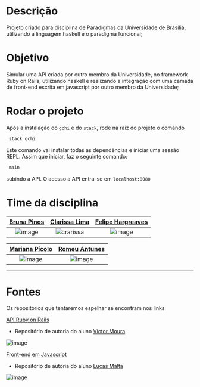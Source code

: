 # Descrição
Projeto criado para disciplina de Paradigmas da Universidade de Brasília, utilizando a linguagem haskell e o paradigma funcional;

# Objetivo
Simular uma API criada por outro membro da Universidade, no framework Ruby on Rails, utilizando haskell e realizando a integração com uma camada de front-end escrita em javascript por outro membro da Universidade;

# Rodar o projeto

Após a instalação do `gchi` e do `stack`, rode na raiz do projeto o comando

```sh
 stack gchi
```
Este comando vai instalar todas as dependências e iniciar uma sessão REPL. Assim que iniciar, faz o seguinte comando:

```sh
 main
```
subindo a API. O acesso a API entra-se em `localhost:8080`

# Time da disciplina


|[Bruna Pinos](https://github.com/brunapinos)| [Clarissa Lima](https://github.com/clarissalimab) | [Felipe Hargreaves](https://github.com/Hargre) |
|:----:|:----:|:---:|
| ![image](https://user-images.githubusercontent.com/18054053/64374830-faeb2980-cffa-11e9-996d-7a2ed05fa1d6.png) |![crarissa](https://user-images.githubusercontent.com/18364727/64478217-8b507800-d17b-11e9-91a9-a2cd0f7dec80.png) |![image](https://user-images.githubusercontent.com/18054053/64374790-e4dd6900-cffa-11e9-89fd-8e11e77bc2b1.png) |

|  [Mariana Pícolo](https://github.com/MarianaPicolo)|  [Romeu Antunes](https://github.com/RomeuCarvalhoAntunes)  |
|:----:|:----:|
 |![image](https://user-images.githubusercontent.com/18054053/64374808-eeff6780-cffa-11e9-98f1-c5dc53a67980.png) | ![image](https://user-images.githubusercontent.com/18054053/64374702-c11a2300-cffa-11e9-8445-3de0a887980f.png) |

---

# Fontes
Os repositórios que tentaremos espelhar se encontram nos links

[API Ruby on Rails](https://github.com/victorcmoura/graphmdsapi)
 - Repositório de autoria do aluno [Victor Moura](https://github.com/victorcmoura)

 ![image](https://user-images.githubusercontent.com/18054053/64374274-da6e9f80-cff9-11e9-80b7-8dd06af8b604.png)

 
[Front-end em Javascript](https://github.com/lucashm/graphmds)
 - Repositório de autoria do aluno [Lucas Malta](https://github.com/lucashm)
 
![image](https://user-images.githubusercontent.com/18054053/64374372-1570d300-cffa-11e9-838e-b5b1b77b9d61.png)
